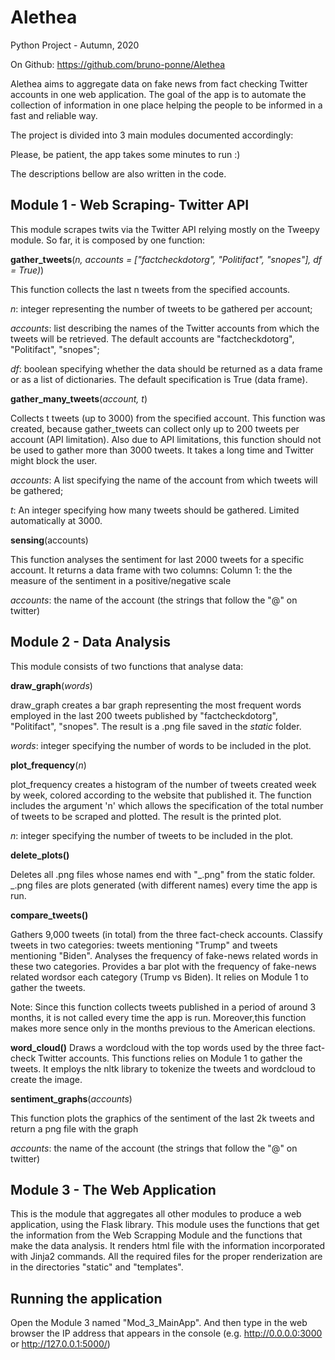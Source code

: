 # Alethea 

Python Project - Autumn, 2020

On Github: https://github.com/bruno-ponne/Alethea

Alethea aims to aggregate data on fake news from fact checking Twitter accounts in one web application. The goal of the app is to automate the collection of information in one place helping the people to be informed in a fast and reliable way. 

The project is divided into 3 main modules documented accordingly:

Please, be patient, the app takes some minutes to run :)

The descriptions bellow are also written in the code.

## Module 1 - Web Scraping- Twitter API

This module scrapes twits via the Twitter API relying mostly on the Tweepy module. So far, it is composed by one function:

**gather_tweets**(*n, accounts = ["factcheckdotorg", "Politifact", "snopes"], df = True)*)

This function collects the last n tweets from the specified accounts. 

*n*: integer representing the number of tweets to be gathered per account;

*accounts*: list describing the names of the Twitter accounts from which the tweets will be retrieved. The default accounts are "factcheckdotorg", "Politifact", "snopes";

*df*: boolean specifying whether the data should be returned as a data frame or as a list of dictionaries. The default specification is True (data frame).

**gather_many_tweets**(*account, t*)

Collects t tweets (up to 3000) from the specified account.
This function was created, because gather_tweets can collect only up to 200 tweets per account (API limitation).
Also due to API limitations, this function should not be used to gather more than 3000 tweets. It takes a long time and Twitter might block the user.

*accounts*: A list specifying the name of the account from which tweets will be gathered;

*t*: An integer specifying how many tweets should be gathered. Limited automatically at 3000.


**sensing**(accounts)

This function analyses the sentiment for last 2000 tweets for a specific account. It returns a data frame with two columns: Column 1: the the measure of the sentiment in a positive/negative scale

*accounts*:  the name of the account (the strings that follow the "@" on twitter)  


## Module 2 - Data Analysis

This module consists of two functions that analyse data:

**draw_graph**(*words*)

draw_graph creates a bar graph representing the most frequent words employed in the last 200 tweets published by "factcheckdotorg", "Politifact", "snopes". The result is a .png file saved in the *static* folder.

*words*: integer specifying the number of words to be included in the plot.

**plot_frequency**(*n*)

plot_frequency creates a histogram of the number of tweets created week by week, colored according to the website that published it. The function includes the argument 'n' which allows the specification of the total number of tweets to be scraped and plotted. The result is the printed plot. 

*n*: integer specifying the number of tweets to be included in the plot.

**delete_plots()**

Deletes all .png files whose names end with "_.png" from the static folder.
_.png files are plots generated (with different names) every time the app is run.

**compare_tweets()**

Gathers 9,000 tweets (in total) from the three fact-check accounts.
Classify tweets in two categories: tweets mentioning "Trump" and tweets mentioning "Biden".
Analyses the frequency of fake-news related words in these two categories.
Provides a bar plot with the frequency of fake-news related wordsor each category (Trump vs Biden).
It relies on Module 1 to gather the tweets.

Note: Since this function collects tweets published in a period of around 3 months, it is not called every time the app is run. 
Moreover,this function makes more sence only in the months previous to the American elections.

**word_cloud()**
Draws a wordcloud with the top words used by the three fact-check Twitter accounts. 
This functions relies on Module 1 to gather the tweets. 
It employs the nltk library to tokenize the tweets and wordcloud to create the image.
    

**sentiment_graphs**(*accounts*)

This function plots the graphics of the sentiment of the last 2k tweets and return a png file with the graph

*accounts*:  the name of the account (the strings that follow the "@" on twitter)  

## Module 3 - The Web Application 

This is the module that aggregates all other modules to produce a web application, using the Flask library. This module uses the functions that get the information from the Web Scrapping Module and  the functions that
make the data analysis. It  renders html file with the information incorporated with Jinja2 commands. All the required files for the proper renderization are in the directories "static" and "templates".

## Running the application
Open the Module 3 named "Mod_3_MainApp". And then type in the web browser the IP address that appears in the console (e.g. http://0.0.0.0:3000 or http://127.0.0.1:5000/)
